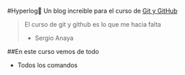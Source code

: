 #Hyperlog:blue_heart:
Un blog increible para el curso de [Git y GitHub](http://www.itim-engineering.com "Git y GitHub")
>El curso de git y github es lo que me hacia falta
> - Sergio Anaya

##En este curso vemos de todo
* Todos los comandos 